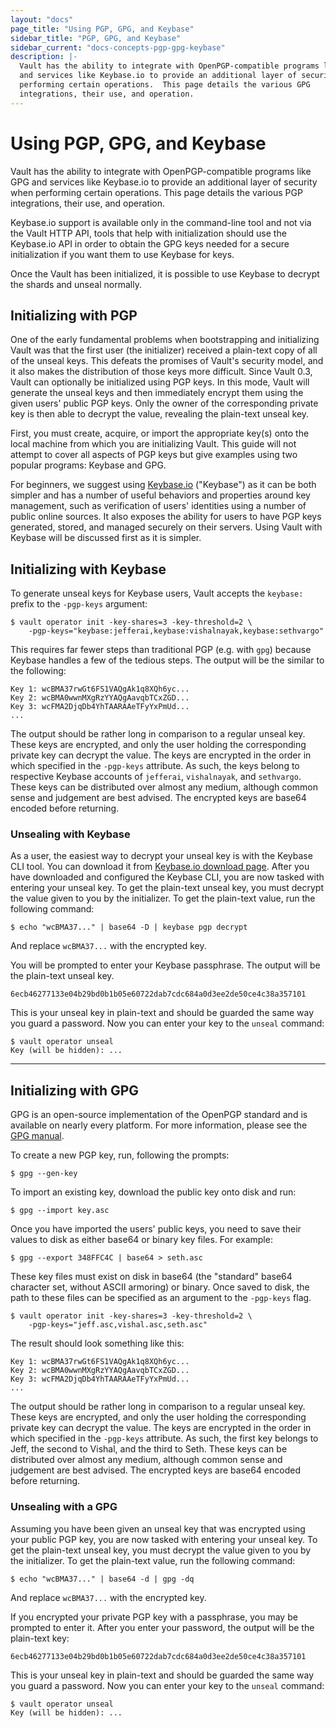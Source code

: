 ```yaml
---
layout: "docs"
page_title: "Using PGP, GPG, and Keybase"
sidebar_title: "PGP, GPG, and Keybase"
sidebar_current: "docs-concepts-pgp-gpg-keybase"
description: |-
  Vault has the ability to integrate with OpenPGP-compatible programs like GPG
  and services like Keybase.io to provide an additional layer of security when
  performing certain operations.  This page details the various GPG
  integrations, their use, and operation.
---
```


# Using PGP, GPG, and Keybase

Vault has the ability to integrate with OpenPGP-compatible programs like GPG
and services like Keybase.io to provide an additional layer of security when
performing certain operations.  This page details the various PGP integrations,
their use, and operation.

Keybase.io support is available only in the command-line tool and not via the
Vault HTTP API, tools that help with initialization should use the Keybase.io
API in order to obtain the GPG keys needed for a secure initialization if you
want them to use Keybase for keys.

Once the Vault has been initialized, it is possible to use Keybase to decrypt
the shards and unseal normally.

## Initializing with PGP
One of the early fundamental problems when bootstrapping and initializing Vault
was that the first user (the initializer) received a plain-text copy of all of
the unseal keys. This defeats the promises of Vault's security model, and it
also makes the distribution of those keys more difficult. Since Vault 0.3,
Vault can optionally be initialized using PGP keys. In this mode, Vault will
generate the unseal keys and then immediately encrypt them using the given
users' public PGP keys. Only the owner of the corresponding private key is then
able to decrypt the value, revealing the plain-text unseal key.

First, you must create, acquire, or import the appropriate key(s) onto the
local machine from which you are initializing Vault. This guide will not
attempt to cover all aspects of PGP keys but give examples using two popular
programs: Keybase and GPG.

For beginners, we suggest using [Keybase.io](https://keybase.io/) ("Keybase")
as it can be both simpler and has a number of useful behaviors and properties
around key management, such as verification of users' identities using a number
of public online sources. It also exposes the ability for users to have PGP
keys generated, stored, and managed securely on their servers. Using Vault with
Keybase will be discussed first as it is simpler.

## Initializing with Keybase
To generate unseal keys for Keybase users, Vault accepts the `keybase:` prefix
to the `-pgp-keys` argument:

```
$ vault operator init -key-shares=3 -key-threshold=2 \
    -pgp-keys="keybase:jefferai,keybase:vishalnayak,keybase:sethvargo"
```

This requires far fewer steps than traditional PGP (e.g. with `gpg`) because
Keybase handles a few of the tedious steps. The output will be the similar to
the following:

```
Key 1: wcBMA37rwGt6FS1VAQgAk1q8XQh6yc...
Key 2: wcBMA0wwnMXgRzYYAQgAavqbTCxZGD...
Key 3: wcFMA2DjqDb4YhTAARAAeTFyYxPmUd...
...
```

The output should be rather long in comparison to a regular unseal key. These
keys are encrypted, and only the user holding the corresponding private key can
decrypt the value. The keys are encrypted in the order in which specified in
the `-pgp-keys` attribute. As such, the keys belong to respective Keybase
accounts of `jefferai`, `vishalnayak`, and `sethvargo`. These keys can be
distributed over almost any medium, although common sense and judgement are
best advised. The encrypted keys are base64 encoded before returning.


### Unsealing with Keybase
As a user, the easiest way to decrypt your unseal key is with the Keybase CLI
tool. You can download it from [Keybase.io download
page](https://keybase.io/download). After you have downloaded and configured
the Keybase CLI, you are now tasked with entering your unseal key. To get the
plain-text unseal key, you must decrypt the value given to you by the
initializer. To get the plain-text value, run the following command:

```
$ echo "wcBMA37..." | base64 -D | keybase pgp decrypt
```

And replace `wcBMA37...` with the encrypted key.

You will be prompted to enter your Keybase passphrase. The output will be the
plain-text unseal key.

```
6ecb46277133e04b29bd0b1b05e60722dab7cdc684a0d3ee2de50ce4c38a357101
```

This is your unseal key in plain-text and should be guarded the same way you
guard a password. Now you can enter your key to the `unseal` command:

```
$ vault operator unseal
Key (will be hidden): ...
```

- - -

## Initializing with GPG
GPG is an open-source implementation of the OpenPGP standard and is available
on nearly every platform. For more information, please see the [GPG
manual](https://gnupg.org/gph/en/manual.html).

To create a new PGP key, run, following the prompts:

```
$ gpg --gen-key
```

To import an existing key, download the public key onto disk and run:

```
$ gpg --import key.asc
```

Once you have imported the users' public keys, you need to save their values
to disk as either base64 or binary key files. For example:

```
$ gpg --export 348FFC4C | base64 > seth.asc
```

These key files must exist on disk in base64 (the "standard" base64 character set,
without ASCII armoring) or binary. Once saved to disk, the path to these files
can be specified as an argument to the `-pgp-keys` flag.

```
$ vault operator init -key-shares=3 -key-threshold=2 \
    -pgp-keys="jeff.asc,vishal.asc,seth.asc"
```

The result should look something like this:

```
Key 1: wcBMA37rwGt6FS1VAQgAk1q8XQh6yc...
Key 2: wcBMA0wwnMXgRzYYAQgAavqbTCxZGD...
Key 3: wcFMA2DjqDb4YhTAARAAeTFyYxPmUd...
...
```

The output should be rather long in comparison to a regular unseal key. These
keys are encrypted, and only the user holding the corresponding private key
can decrypt the value. The keys are encrypted in the order in which specified
in the `-pgp-keys` attribute. As such, the first key belongs to Jeff, the second
to Vishal, and the third to Seth. These keys can be distributed over almost any
medium, although common sense and judgement are best advised. The encrypted
keys are base64 encoded before returning.

### Unsealing with a GPG
Assuming you have been given an unseal key that was encrypted using your public
PGP key, you are now tasked with entering your unseal key. To get the
plain-text unseal key, you must decrypt the value given to you by the
initializer. To get the plain-text value, run the following command:

```
$ echo "wcBMA37..." | base64 -d | gpg -dq
```

And replace `wcBMA37...` with the encrypted key.

If you encrypted your private PGP key with a passphrase, you may be prompted to
enter it.  After you enter your password, the output will be the plain-text
key:

```
6ecb46277133e04b29bd0b1b05e60722dab7cdc684a0d3ee2de50ce4c38a357101
```

This is your unseal key in plain-text and should be guarded the same way you
guard a password. Now you can enter your key to the `unseal` command:

```
$ vault operator unseal
Key (will be hidden): ...
```
